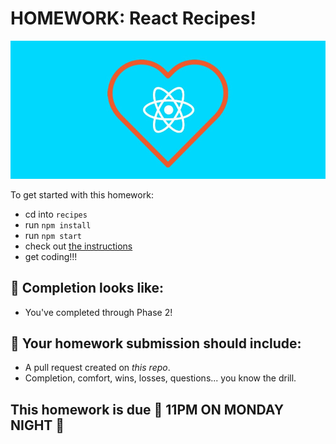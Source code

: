 # HOMEWORK: React Recipes!

![LOVE REACT](./assets/love-react.jpg)

To get started with this homework:

- cd into `recipes`
- run `npm install`
- run `npm start`
- check out [the instructions](./recipes)
- get coding!!!

## 🚀 Completion looks like:

- You've completed through Phase 2!

## 🚀 Your homework submission should include:

- A pull request created on _this repo_.
- Completion, comfort, wins, losses, questions... you know the drill.

## This homework is due 🚨 11PM ON MONDAY NIGHT 🚨
